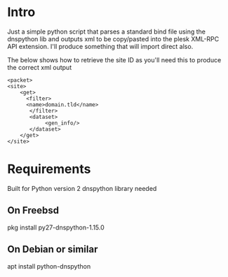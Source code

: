 
# Intro

Just a simple python script that parses a standard bind file using the dnspython lib and outputs xml
to be copy/pasted into the plesk XML-RPC API extension.  I'll produce something that will import direct
also.

The below shows how to retrieve the site ID as you'll need this to produce the correct xml output
```
<packet>
<site>
    <get>
      <filter>
      <name>domain.tld</name>
       </filter>
       <dataset>
            <gen_info/>
       </dataset>
    </get>
</site>
```
# Requirements

Built for Python version 2
dnspython library needed

## On Freebsd

pkg install py27-dnspython-1.15.0

## On Debian or similar

apt install python-dnspython
